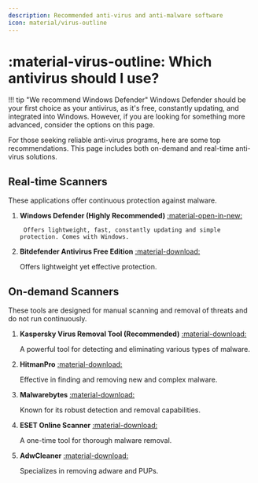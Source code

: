```yaml
---
description: Recommended anti-virus and anti-malware software
icon: material/virus-outline
---
```


# :material-virus-outline: Which antivirus should I use?

!!! tip "We recommend Windows Defender"
	Windows Defender should be your first choice as your antivirus, as it's free, constantly updating, and integrated into Windows. However, if you are looking for something more advanced, consider the options on this page.

For those seeking reliable anti-virus programs, here are some top recommendations. This page includes both on-demand and real-time anti-virus solutions.

## Real-time Scanners
These applications offer continuous protection against malware.

1. **Windows Defender (Highly Recommended)** [:material-open-in-new:](windowsdefender:)

        Offers lightweight, fast, constantly updating and simple protection. Comes with Windows.

2. **Bitdefender Antivirus Free Edition** [:material-download:](https://download.bitdefender.com/windows/installer/en-us/bitdefender_avfree.exe)

	Offers lightweight yet effective protection.

## On-demand Scanners
These tools are designed for manual scanning and removal of threats and do not run continuously.

1. **Kaspersky Virus Removal Tool (Recommended)** [:material-download:](https://devbuilds.s.kaspersky-labs.com/devbuilds/KVRT/latest/full/KVRT.exe)

	A powerful tool for detecting and eliminating various types of malware.

2. **HitmanPro** [:material-download:](https://download.sophos.com/endpoint/clients/HitmanPro_x64.exe)

	Effective in finding and removing new and complex malware.

3. **Malwarebytes** [:material-download:](https://www.malwarebytes.com/api/downloads/mb-windows?filename=MBSetup.exe)

	Known for its robust detection and removal capabilities.

4. **ESET Online Scanner** [:material-download:](https://download.eset.com/com/eset/tools/online_scanner/latest/esetonlinescanner.exe)

	A one-time tool for thorough malware removal.

5. **AdwCleaner** [:material-download:](https://downloads.malwarebytes.com/file/adwcleaner)

	Specializes in removing adware and PUPs.
